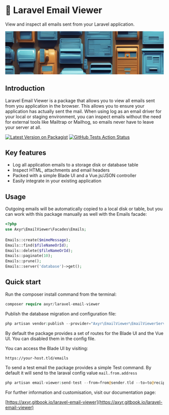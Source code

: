 # 📨 Laravel Email Viewer

View and inspect all emails sent from your Laravel application.

![](docs/img/mailboxes.png)

## Introduction

Laravel Email Viewer is a package that allows you to view all emails sent from you application in the browser. This allows you to ensure your application has actually sent the mail. When using log as
an email driver for your local or staging environment, you can inspect emails without the need for external tools like Mailtrap or Mailhog, so emails never have to leave your server at all.

[![Latest Version on Packagist](https://img.shields.io/packagist/v/axyr/laravel-email-viewer.svg?style=flat-square)](https://packagist.org/packages/axyr/laravel-email-viewer) [![GitHub Tests Action Status](https://img.shields.io/github/actions/workflow/status/spatie/laravel-permission/run-tests-L8.yml?branch=main\&label=Tests)](https://github.com/axyr/laravel-email-viewer/actions?query=workflow%3ATests+branch%3Amain)

## Key features

* Log all application emails to a storage disk or database table
* Inspect HTML, attachments and email headers
* Packed with a simple Blade UI and a Vue.js/JSON controller
* Easily integrate in your existing application

## Usage

Outgoing emails will be automatically copied to a local disk or table, but you can work with this package manually as well with the Emails facade:

```php
<?php
use Axyr\EmailViewer\Facades\Emails;

Emails::create($mimeMessage);
Emails::find($fileNameOrId);
Emails::delete($fileNameOrId);
Emails::paginate(10);
Emails::prune();
Emails::server('database')->get();
```

## Quick start

Run the composer install command from the terminal:

```php
composer require axyr/laravel-email-viewer
```

Publish the database migration and configuration file:

```php
php artisan vendor:publish --provider="Axyr\EmailViewer\EmailViewerServiceProvider"
```

By default the package provides a set of routes for the Blade UI and the Vue UI. You can disabled them in the config file.

You can access the Blade UI by visiting:

```
https://your-host.tld/emails
```

To send a test email the package provides a simple Test command.
By default it will send to the laraval config value `mail.from.address`

```php
php artisan email-viewer:send-test --from=from@sender.tld --to=to@recipient.tld
```

For further information and customisation, visit our documentation page:

[https://axyr.gitbook.io/laravel-email-viewer](https://axyr.gitbook.io/laravel-email-viewer)
